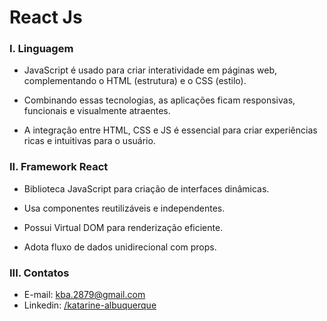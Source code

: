 # React Js

### I. Linguagem

* JavaScript é usado para criar interatividade em páginas web, complementando o HTML (estrutura) e o CSS (estilo).

* Combinando essas tecnologias, as aplicações ficam responsivas, funcionais e visualmente atraentes.

* A integração entre HTML, CSS e JS é essencial para criar experiências ricas e intuitivas para o usuário.

### II. Framework React

* Biblioteca JavaScript para criação de interfaces dinâmicas.

* Usa componentes reutilizáveis e independentes.

* Possui Virtual DOM para renderização eficiente.

* Adota fluxo de dados unidirecional com props.

### III. Contatos

* E-mail: [kba.2879@gmail.com](mailTo:kba.2879@gmail.com)
* Linkedin: [/katarine-albuquerque](https://www.linkedin.com/in/katarine-albuquerque/)